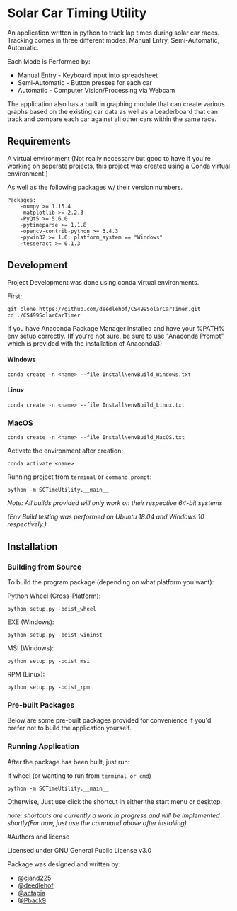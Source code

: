 # Solar Car Timing Utility

An application written in python to track lap times during solar car races. Tracking comes in three different modes: Manual Entry, Semi-Automatic, Automatic.

Each Mode is Performed by:
- Manual Entry - Keyboard input into spreadsheet
- Semi-Automatic - Button presses for each car
- Automatic - Computer Vision/Processing via Webcam

The application also has a built in graphing module that can create various graphs based on the existing car data as well as a Leaderboard that can track and compare each car against all other cars within the same race.


## Requirements

A virtual environment
(Not really necessary but good to have if you're working on seperate projects, this project was created using a Conda virtual environment.)

As well as the following packages w/ their version numbers.

    Packages:
        -numpy >= 1.15.4
        -matplotlib >= 2.2.3
        -PyQt5 >= 5.6.0
        -pytimeparse >= 1.1.8
        -opencv-contrib-python >= 3.4.3
        -pywin32 >= 1.0; platform_system == "Windows"
        -tesseract >= 0.1.3

## Development

Project Development was done using conda virtual environments.

First:

    git clone https://github.com/deedlehof/CS499SolarCarTimer.git
    cd ./CS499SolarCarTimer



If you have Anaconda Package Manager installed and have your %PATH% env setup correctly.
(If you're not sure, be sure to use "Anaconda Prompt" which is provided with the installation of Anaconda3)


#### Windows

    conda create -n <name> --file Install\envBuild_Windows.txt
    
#### Linux

    conda create -n <name> --file Install\envBuild_Linux.txt
    
### MacOS

    conda create -n <name> --file Install\envBuild_MacOS.txt

Activate the environment after creation:

    conda activate <name>
    
Running project from `terminal` or `command prompt`:

    python -m SCTimeUtility.__main__
    

_Note: All builds provided will only work on their respective 64-bit systems_

_(Env Build testing was performed on Ubuntu 18.04 and Windows 10 respectively.)_


## Installation

### Building from Source

To build the program package (depending on what platform you want):

Python Wheel (Cross-Platform):
    
    python setup.py -bdist_wheel

EXE (Windows):

    python setup.py -bdist_wininst

MSI (Windows):

    python setup.py -bdist_msi

RPM (Linux):

    python setup.py -bdist_rpm
    
### Pre-built Packages

Below are some pre-built packages provided for convenience if you'd prefer not to build the application yourself.
    
    
### Running Application
After the package has been built, just run:

If wheel (or wanting to run from `terminal or cmd`)

    python -m SCTimeUtility.__main__
    
Otherwise, Just use click the shortcut in either the start menu or desktop.

_note: shortcuts are currently a work in progress and will be implemented shortly(For now, just use the command above after installing)_

	
#Authors and license

Licensed under GNU General Public License v3.0

Package was designed and written by:
- [@cjand225](https://github.com/cjand225) 
- [@deedlehof](https://github.com/deedlehof)
- [@actapia](https://github.com/actapia)   
- [@Pback9](https://github.com/Pback9)

